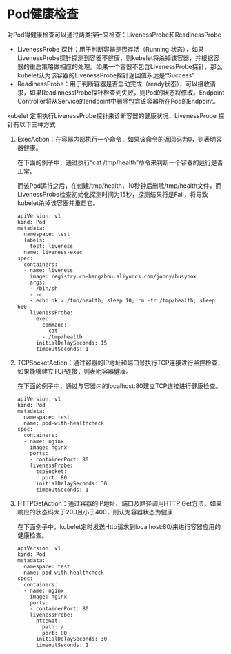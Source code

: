 # Pod健康检查

对Pod得健康检查可以通过两类探针来检查：LivenessProbe和ReadinessProbe

- LivenessProbe 探针：用于判断容器是否存活（Running 状态），如果LivenessProbe探针探测到容器不健康，则kubelet将杀掉该容器，并根据容器的重启策略做相应的处理。如果一个容器不包含LivenessProbe探针，那么kubelet认为该容器的LivenessProbe探针返回值永远是“Success”
- ReadinessProbe：用于判断容器是否启动完成（ready状态），可以接收请求，如果ReadinnessProbe探针检查到失败，则Pod的状态将修改。Endpoint Controller将从Service的endpoint中删除包含该容器所在Pod的Endpoint。

kubelet 定期执行LivenessProbe探针来诊断容器的健康状况，LivenessProbe 探针有以下三种方式

1. ExecAction：在容器内部执行一个命令，如果该命令的返回码为0，则表明容器健康。

   在下面的例子中，通过执行“cat /tmp/health”命令来判断一个容器的运行是否正常。

   而该Pod运行之后，在创建/tmp/health，10秒钟后删除/tmp/health文件，而LivenessProbe检查初始化探测时间为15秒，探测结果将是Fail，将导致kubelet杀掉该容器并重启它。

   ```shel
   apiVersion: v1
   kind: Pod
   metadata:
     namespace: test
     labels:
       test: liveness
     name: liveness-exec
   spec:
     containers:
     - name: liveness
       image: registry.cn-hangzhou.aliyuncs.com/jonny/busybox
       args:
       - /bin/sh
       - -c
       - echo ok > /tmp/health; sleep 10; rm -fr /tmp/health; sleep 600
       livenessProbe:
         exec:
           command:
           - cat
           - /tmp/health
         initialDelaySeconds: 15
         timeoutSeconds: 1
   ```

2. TCPSocketAction：通过容器的IP地址和端口号执行TCP连接进行监控检查，如果能够建立TCP连接，则表明容器健康。

   在下面的例子中，通过与容器内的localhost:80建立TCP连接进行健康检查。

   ```shell
   apiVersion: v1
   kind: Pod
   metadata:
     namespace: test
     name: pod-with-healthcheck
   spec:
     containers:
     - name: nginx
       image: nginx
       ports:
       - containerPort: 80
       livenessProbe:
         tcpSocket:
           port: 80
         initialDelaySeconds: 30
         timeoutSeconds: 1
   
   ```

3. HTTPGetAction：通过容器的IP地址、端口及路径调用HTTP Get方法，如果响应的状态码大于200且小于400，则认为容器状态为健康

   在下面例子中，kubelet定时发送Http请求到localhost:80/来进行容器应用的健康检查。

   ```shell
   apiVersion: v1
   kind: Pod
   metadata:
     namespace: test
     name: pod-with-healthcheck
   spec:
     containers:
     - name: nginx
       image: nginx
       ports:
       - containerPort: 80
       livenessProbe:
         httpGet:
           path: /
           port: 80
         initialDelaySeconds: 30
         timeoutSeconds: 1
   
   ```

   